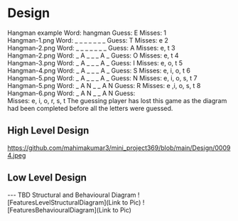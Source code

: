 # Design
Hangman example
Word:	hangman
Guess:	E
Misses:	
1	
Hangman-1.png
Word:	_ _ _ _ _ _ _
Guess:	T
Misses:	e
2	
Hangman-2.png
Word:	_ _ _ _ _ _ _
Guess:	A
Misses:	e, t
3	
Hangman-2.png
Word:	_ A _ _ _ A _
Guess:	O
Misses:	e, t
4	
Hangman-3.png
Word:	_ A _ _ _ A _
Guess:	I
Misses:	e, o, t
5	
Hangman-4.png
Word:	_ A _ _ _ A _
Guess:	S
Misses:	e, i, o, t
6	
Hangman-5.png
Word:	_ A _ _ _ A _
Guess:	N
Misses:	e, i, o, s, t
7	
Hangman-5.png
Word:	_ A N _ _ A N
Guess:	R
Misses:	e ,i, o, s, t
8	
Hangman-6.png
Word:	_ A N _ _ A N
Guess:	
Misses:	e, i, o, r, s, t
The guessing player has lost this game as the diagram had been completed before all the letters were guessed.

## High Level Design 

https://github.com/mahimakumar3/mini_project369/blob/main/Design/00094.jpeg

## Low Level Design 

--- TBD Structural and Behavioural Diagram
![FeaturesLevelStructuralDiagram](Link to Pic)
![FeaturesBehaviouralDiagram](Link to Pic)

